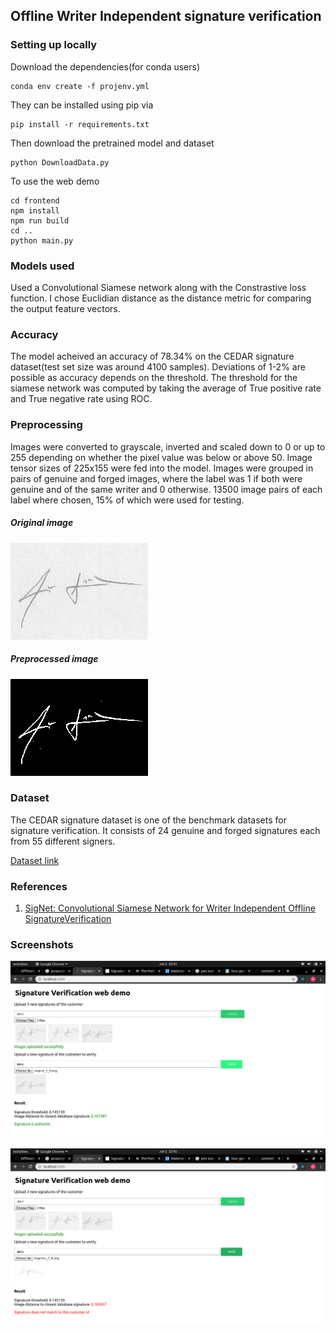 ## Offline Writer Independent signature verification

### Setting up locally

Download the dependencies(for conda users)

	conda env create -f projenv.yml
	
They can be installed using pip via
    
    pip install -r requirements.txt
    
Then download the pretrained model and dataset

    python DownloadData.py
    

To use the web demo
    
    cd frontend
    npm install
    npm run build
    cd ..
	python main.py

### Models used
Used a Convolutional Siamese network along with the Constrastive loss function. I chose Euclidian distance as the distance metric for comparing the output feature vectors.

### Accuracy
The model acheived an accuracy of 78.34% on the CEDAR signature dataset(test set size was around 4100 samples). 
Deviations of 1-2% are possible as accuracy depends on the threshold.
The threshold for the siamese network was computed by taking the average of True positive rate and True negative rate using ROC.

### Preprocessing
Images were converted to grayscale, inverted and scaled down to 0 or up to 255 depending on whether the pixel value was below or above 50.
Image tensor sizes of 225x155 were fed into the model.
Images were grouped in pairs of genuine and forged images, where the label was 1 if both were genuine and of the same writer and 0 otherwise.
13500 image pairs of each label where chosen, 15% of which were used for testing.

##### Original image
![Original image](https://github.com/Aftaab99/OfflineSignatureVerification/blob/master/images/original_sign.png)

##### Preprocessed image
![Preprocessed image](https://github.com/Aftaab99/OfflineSignatureVerification/blob/master/images/preprocessed_sign.png)


### Dataset
The CEDAR signature dataset is one of the benchmark datasets for signature verification. It consists of 24 genuine and forged signatures each from 55 different signers.

[Dataset link](http://www.cedar.buffalo.edu/NIJ/data/signatures.rar)


### References
1. [SigNet: Convolutional Siamese Network for Writer Independent Offline SignatureVerification](https://arxiv.org/pdf/1707.02131.pdf)

### Screenshots
![screenshot1](https://github.com/Aftaab99/OfflineSignatureVerification/blob/master/images/ss1.png)

![screenshot2](https://github.com/Aftaab99/OfflineSignatureVerification/blob/master/images/ss2.png)